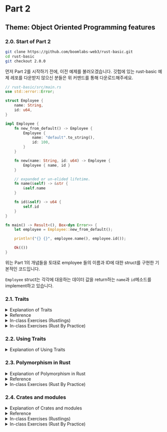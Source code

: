 # Part 2

## Theme: Object Oriented Programming features

### 2.0. Start of Part 2

```bash
git clone https://github.com/boomlabs-web3/rust-basic.git
cd rust-basic
git checkout 2.0.0
```

먼저 Part 2를 시작하기 전에, 이전 예제를 불러오겠습니다.
깃헙에 있는 rust-basic 예제 레포를 다운받지 않으신 분들은 위 커맨드를 통해 다운로드해주세요.

```rust
// rust-basic/src/main.rs
use std::error::Error;

struct Employee {
    name: String,
    id: u64,
}

impl Employee {
    fn new_from_default() -> Employee {
        Employee {
            name: "default".to_string(),
            id: 100,
        }
    }

    fn new(name: String, id: u64) -> Employee {
        Employee { name, id }
    }

    // expanded or un-elided lifetime.
    fn name(&self) -> &str {
        &self.name
    }

    fn id(&self) -> u64 {
        self.id
    }
}

fn main() -> Result<(), Box<dyn Error>> {
    let employee = Employee::new_from_default();

    println!("{} {}", employee.name(), employee.id());

    Ok(())
}
```

위는 Part 1의 개념들을 토대로 employee 들의 이름과 ID에 대한 struct를 구현한 기본적인 코드입니다.

`Employee` struct는 각각에 대응하는 데이터 값을 return하는 `name`과 `id`메소드를 implement하고 있습니다.

### 2.1. Traits

<details>
<summary> Explanation of Traits </summary>
<div markdown="1"> <blockquote>

“_트레잇은 다른 종류의 추상화를 사용할 수 있도록 해줍니다: 이는 타입들이 공통적으로 갖는 동작에 대하여 추상화하도록 해줍니다. 트레잇(trait) 이란 러스트 컴파일러에게 특정한 타입이 갖고 다른 타입들과 함께 공유할 수도 있는 기능에 대해 말해줍니다.”_

이번 시간에는 위 코드에 덧붙여서, `Product`라는 (상품들의 정보를 담는) 새로운 struct를 정의하고, 각 struct의 정보를 출력하는 공유 동작을 생각하고, 해당 공유 동작을 정의하는 `PrintInfo` 라는 trait을 정의하겠습니다.

```rust
struct Product {
    name: String,
    price: u64,
    quantity: u64,
    production_date: u64,
}

impl Product {
    fn new(name: String, price: u64, quantity: u64, production_date: u64) -> Product {
        Product {
            name,
            price,
            quantity,
            production_date,
        }
    }

    fn date(&self) -> String {
        let mut date = self.production_date;
        let year: u64 = date / 10000;
        date = date - year * 10000;
        let month = date / 100;
        date = date - month * 100;
        format!("{}/{}/{}", year, month, date)
    }
}
```

위는 새로 정의한 `Product` struct입니다.  
크게 다른 것은 없고, 상품에 대한 정보를 저장하고, `Product` struct에 대한 인스턴스를 initialize하는 `new` 메소드와,  
`production_date`를 보기 좋게 포매팅하는 `date` 메소드를 정의했습니다.

```rust
trait PrintInfo {
    fn print_info(&self);
}
```

다음으로, struct에 저장되어 있는 정보를 출력하는 공유 메소드를 구현해보겠습니다.

Rust의 trait은 Java의 interface와 유사합니다. 위와 같은 방식으로 공유 메소드인 `print_info` 를 정의할 수 있습니다.

```rust
impl PrintInfo for Employee {
    fn print_info(&self) {
        println!(
            "employee's name: {}\nemployee's id: {}\n",
            self.name(),
            self.id()
        );
    }
}

impl PrintInfo for Product {
    fn print_info(&self) {
        println!(
            "Product's name: {}\nProduct's price: {}\nProduct quantity: {}\nProduction date: {}",
            self.name,
            self.price,
            self.quantity,
            self.date()
        );
    }
}
```

다음으로 `PrintInfo` trait에 정의되어 있는 `print_info` 공유 메소드를 각각의 struct에서 구현하는 부분입니다.

`impl {Trait} for {Struct}` 와 같은 문법을 사용하여 구현할 수 있습니다.

</blockquote></div></details>

<details>
<summary> Reference </summary>
<div markdown="1">

- [The Rust Programming Language](https://doc.rust-lang.org/book/ch10-02-traits.html)
- [The Rust Reference](https://doc.rust-lang.org/reference/items/traits.html)
</div></details>

<details>
<summary> In-class Exercises (Rustlings) </summary>
<div markdown="1"> <blockquote>

Complete rustlings “traits 1, 2, 3, 4, 5” exercises.

Boilerplate codes are stored in path below,

`rustlings/exercises/traits/`

and you can verify your work by running `rustlings run traits1` command.

</blockquote></div></details>

<details>
<summary> In-class Exercises (Rust By Practice) </summary>
<div markdown="1">

- [Traits](https://practice.rs/generics-traits/traits.html)
</div></details>

### 2.2. Using Traits

<details>
<summary> Explanation of Using Traits </summary>
<div markdown="1"> <blockquote>

두 가지 방법으로 함수에서 Trait이 적용된 struct 타입의 객체를 받는 것을 알아보겠습니다.

이번에는 아래의 기능을 구현하는 `static_print` 함수를 정의해보겠습니다.

- `static_print` 함수는 `PrintInfo` trait이 implement된 struct의 인스턴스를 인자로 받겠습니다.
- `PrintInfo` trait 내의 `print_info` 메소드를 이용하여 인자로 받은 인스턴스의 정보를 출력하겠습니다.
- Struct type에 따라 다르게 정보를 출력하겠습니다.

```rust
// fn static_print<T: PrintInfo>(data: T)
// fn static_print<T>(data: T) where T: PrintInfo,
fn static_print(data: impl PrintInfo) {
    data.print_info();
}

fn dynamic_print(data: Box<dyn PrintInfo>) {
    // println!("Production date: {}", data.date());   // error[E0599]: no method named `date` found for struct `Box<(dyn PrintInfo + 'static)>` in the current scope
    data.print_info();
}

fn main() {
    let employee = Employee::new("Jane".to_string(), 100);
    let product = Product::new("Apple".to_string(), 1, 100, 20220924);
    static_print(employee.clone());
    static_print(product.clone());
    dynamic_print(Box::new(employee));
    dynamic_print(Box::new(product));
}
```

**2.1. 절**의 코드에서 `static_print` 함수와 `dynamic_print` 함수를 추가했습니다. 이 함수의 인자를 보면, `PrintInfo` trait을 구현하고 있는 어떠한 struct type의 객체를 인자로 받겠다는 이야기입니다.

다만 그 문법에 조금 차이가 있는 것을 알 수 있습니다.

- `static_print` 함수는 정적 디스패치를 통해 구현되었습니다. 이는 어떤 메소드를 호출할 지, 컴파일 타임에 결정되어, 해당 결과가 컴파일된 실행 파일에 하드 코딩됩니다. 즉, `main` 함수 안의 3번째 라인에서는 `Employee` struct의 `print_info` 메소드가, 4번째 라인에서는 `Product` struct의 `print_info` 메소드가 불려질 것임이 실행파일에 하드 코딩됩니다.
- `dynamic_print` 함수는 동적 디스패치를 통해 구현되었습니다. 이는 `main` 함수 안의 5, 6번째 라인에서 어떤 메소드를 호출할 지에 대해, 컴파일 타임이 아닌 런타임에 결정됨을 의미합니다. 이에 대해서는 다음 절에서 더 자세히 다루겠습니다.

</blockquote></div></details>

### 2.3. Polymorphism in Rust

<details>
<summary> Explanation of Polymorphism in Rust </summary>
<div markdown="1"> <blockquote>

```rust
fn dynamic_print(data: Box<dyn PrintInfo>) {
    // println!("Production date: {}", data.date());   // error[E0599]: no method named `date` found for struct `Box<(dyn PrintInfo + 'static)>` in the current scope
    data.print_info();
}

fn main() {
    let employee = Employee::new("Jane".to_string(), 100);
    let product = Product::new("Apple".to_string(), 1, 100, 20220924);

    dynamic_print(Box::new(employee));
    dynamic_print(Box::new(product));
}
```

`dynamic_print` 함수를 보면, `fn dynamic_print(data: Box<dyn PrintInfo>)` 와 같이 정의되어 있는데, 다시 한번 `Box` 와 `dyn` 키워드가 등장했습니다.

`Box<dyn T>` 문법은 Part 1에서 `Error` trait을 다룰 때 사용했었는데요. 이에 대해서는 아래 토글에서 자세히 다뤄보겠습니다.

<details>
<summary> Deep dive into static & dynamic dispatch of Rust </summary>
<div markdown="1">

Rust의 정적 디스패치는 높은 수준의 추상화가 컴파일 타임에 결정됩니다. 즉, Runtime-overhead가 없는 zero-cost abstractions을 제공합니다. 이는 Rust의 장점으로 여겨지는 특징 중 하나로, 이러한 것이 가능한 이유로는 Generic 타입이나 Trait을 사용하더라도, 컴파일러가 컴파일 과정에서 해당 target을 실행파일에 하드코딩합니다.

다만 Reference에 첨부한 미디엄 글에서의 예시처럼, 런타임에 trait이 구현되어 있는 특정 struct 타입을 밀어넣고, 그에 따른 function call이 달라지는 경우에는 정적 디스패치가 불가합니다. 이 경우엔 `dyn` 키워드를 사용하여, 성능을 조금 포기하면서도 동적 디스패치를 사용합니다.

_정적 디스패치 대비 동적 디스패치를 사용했을 때 성능 저하에 대한 벤치마크는 Reference의 미디엄 글을 확인하시길 바랍니다._

</div></details>

우리 예제로 돌아와서, `dynamic_print`함수는 `Employee` struct를 받는 지, `Product` struct를 받는 지에 따라 call하는 메소드가 달라집니다.

지금은 하드코딩하여 컴파일 타임에 넘겨주었지만, 런타임에서 위 값을 넘겨줄 수도 있습니다.

이를 위해 `dyn` 키워드를 사용하여 dynamic dispatch임을 알려줍니다. 또한 컴파일러가 메모리의 크기에 관해 불확정되었다는 불평을 피하기 위해, 우린 `Box<T>` struct에 감싸서 힙메모리에 넣어줍니다.

</blockquote></div></details>

<details>
<summary> Reference </summary>
<div markdown="1">

- [The Rust Programming Language](https://doc.rust-lang.org/book/ch17-03-oo-design-patterns.html)
- [Polymorphism in Rust](https://oswalt.dev/2021/06/polymorphism-in-rust/)
- [Polymorphism in Rust (KR)](https://modoocode.com/334)
- [Rust Dynamic Dispatching deep-dive](https://medium.com/digitalfrontiers/rust-dynamic-dispatching-deep-dive-236a5896e49b)
</div></details>

<details>
<summary> In-class Exercises (Rust By Practice) </summary>
<div markdown="1">

- [Trait Object](https://practice.rs/generics-traits/trait-object.html)
</div></details>

### 2.4. Crates and modules

<details>
<summary> Explanation of Crates and modules </summary>
<div markdown="1"> <blockquote>

마지막은 Rust 코드를 모듈화하는 방법에 대해 알아보겠습니다. `git checkout 2.4.0` 을 하시면 모듈화된 코드를 확인하실 수 있습니다.
이전까지는 main.rs 파일에 모든 코드를 저장했다면, struct와 trait별로 해당 코드를 쪼개어보겠습니다.

- main.rs

  ```rust
  mod employee;
  use employee::Employee;

  mod printinfo;
  use printinfo::{dynamic_print, static_print};

  mod product;
  use product::Product;

  fn main() {
      let employee = Employee::new("Jane".to_string(), 100);
      let product = Product::new("Apple".to_string(), 1, 100, 20220924);
      static_print(employee.clone());
      static_print(product.clone());
      dynamic_print(Box::new(employee));
      dynamic_print(Box::new(product));
  }
  ```

- printinfo.rs

  ```rust
  pub trait PrintInfo {
      fn print_info(&self);
  }

  pub fn static_print(data: impl PrintInfo) {
      data.print_info();
  }

  pub fn dynamic_print(data: Box<dyn PrintInfo>) {
      data.print_info();
  }
  ```

- employee.rs

  ```rust
  use crate::printinfo::PrintInfo;

  #[derive(Clone)]
  pub struct Employee {
      name: String,
      id: u64,
  }

  impl Employee {
      pub fn new(name: String, id: u64) -> Employee {
          Employee { name, id }
      }

      // expanded or un-elided lifetime.
      fn name(&self) -> &str {
          &self.name
      }

      fn id(&self) -> u64 {
          self.id
      }
  }

  impl PrintInfo for Employee {
      fn print_info(&self) {
          println!(
              "employee's name: {}\nemployee's id: {}\n",
              self.name(),
              self.id()
          );
      }
  }
  ```

- product.rs

  ```rust
  use crate::printinfo::PrintInfo;

  #[derive(Clone)]
  pub struct Product {
      name: String,
      price: u64,
      quantity: u64,
      production_date: u64,
  }

  impl Product {
      pub fn new(name: String, price: u64, quantity: u64, production_date: u64) -> Product {
          Product {
              name,
              price,
              quantity,
              production_date,
          }
      }

      fn date(&self) -> String {
          let mut date = self.production_date;
          let year: u64 = date / 10000;
          date = date - year * 10000;
          let month = date / 100;
          date = date - month * 100;
          format!("{}/{}/{}", year, month, date)
      }
  }

  impl PrintInfo for Product {
      fn print_info(&self) {
          println!(
              "Product's name: {}\nProduct's price: {}\nProduct quantity: {}\nProduction date: {}",
              self.name,
              self.price,
              self.quantity,
              self.date()
          );
      }
  }
  ```

위는 모듈화한 코드인데요. 특별한 로직 추가 없이, main.rs에 모여있던 코드를 네 갈래로 쪼갠 것입니다. 코드를 보시면 `mod`, `pub`, `use` 키워드가 사용되었습니다.

- `mod`: 이 키워드는 새로운 모듈을 선언할 때에 사용됩니다. 본 예제처럼 다른 파일에 저장할 수도 있고, 아래와 같이 정의할 수도 있습니다.

  ```rust
  mod printinfo {
      pub trait PrintInfo {
          fn print_info(&self);
      }

      pub fn static_print(data: impl PrintInfo) {
          data.print_info();
      }

      pub fn dynamic_print(data: Box<dyn PrintInfo>) {
          data.print_info();
      }
  }
  ```

  또한 본 예제보다 더 깊은 계층구조를 갖는 경우, (모듈이 서브모듈을 갖는 경우)에는 mod.rs 에 모듈들 간의 연결고리를 몰아넣기도 합니다.
  이 부분은 이해하기에 어렵지 않으니, [Programming book](https://rinthel.github.io/rust-lang-book-ko/ch07-01-mod-and-the-filesystem.html)을 참고해주세요.

- `pub`: 키워드는 모듈 내의 구성요소를 외부에서 접근할 수 있도록 *가시적*으로 만듭니다. 기본적으로 함수, struct, trait 등의 구성요소들은 정의된 모듈 안에서만 접근할 수 있습니다. 따라서 모듈에 정의된 함수를 다른 모듈에서 호출하고자 하면 컴파일 에러가 생깁니다. 이를 `pub` 키워드를 앞에 붙이면 외부에서도 해당 구성요소에 접근할 수 있습니다.
- `use`: 외부 모듈의 구성요소를 참조할 때에, 해당 모듈의 path까지 입력해야 합니다. 예를 들면 `printinfo::static_print` 와 같이죠.
  다만 모듈의 path가 보다 복잡한 상황, 그리고 모듈 내의 구성요소가 여러번 호출될 때에는 코드가 지저분해지는 데, 그러한 상황에서 `use` 키워드를 사용하면 모듈이나 모듈 내의 정의들을 스코프 안으로 가져와서 이들을 더 쉽게 참조할 수 있도록 도와줍니다.  
  C++의 `using namespace` 와 유사합니다.

</blockquote></div></details>

<details>
<summary> Reference </summary>
<div markdown="1">

- [Managing Growing Projects with Packages, Crates, and Modules](https://doc.rust-lang.org/book/ch07-00-managing-growing-projects-with-packages-crates-and-modules.html)
- [The Rust Reference](https://doc.rust-lang.org/reference/items/modules.html)
</div></details>

<details>
<summary> In-class Exercises (Rustlings) </summary>
<div markdown="1"> <blockquote>

Complete rustlings “modules 1, 2, 3” exercises.

Boilerplate codes are stored in path below,

`rustlings/exercises/modules/`

and you can verify your work by running `rustlings run modules1` command.

</blockquote></div></details>

<details>
<summary> In-class Exercises (Rust By Practice) </summary>
<div markdown="1">

- [Package and Crate](https://practice.rs/crate-module/crate.html)
</div></details>
